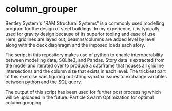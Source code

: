 # column_grouper

Bentley System's "RAM Structural Systems" is a commonly used modelling program for the design of steel buildings. In my experience, it is typically used for gravity design because of its superior tooling and ease of use. Here, gridlines are layed out, beamns/columns are added level by level along with the deck diaphragm and the imposed loads each story.

The script in this repository makes use of python to enable interoperability between modelling data, SQLite3, and Pandas. Story data is extracted from the model and iterated over to produce a dataframe that houses all gridline intersections and the column size that exists in each level. The trickiest part of this exercise was figuring out string synxtax issues to exchange variables between python and the SQL query.

The output of this script has been used for further post processing which will be uploaded in the future: Particle Swarm Optimization for optimal column grouping 


